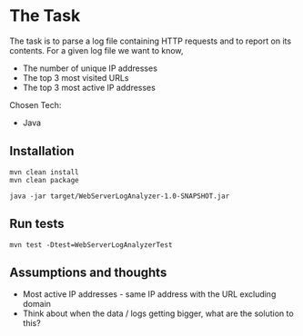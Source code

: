 # The Task

The task is to parse a log file containing HTTP requests and to report on its contents. For a given log file we want to know,
* The number of unique IP addresses
* The top 3 most visited URLs
* The top 3 most active IP addresses


Chosen Tech:
* Java


## Installation
``` 
mvn clean install
mvn clean package

java -jar target/WebServerLogAnalyzer-1.0-SNAPSHOT.jar
```

## Run tests
```
mvn test -Dtest=WebServerLogAnalyzerTest
```

## Assumptions and thoughts
* Most active IP addresses - same IP address with the URL excluding domain
* Think about when the data / logs getting bigger, what are the solution to this?